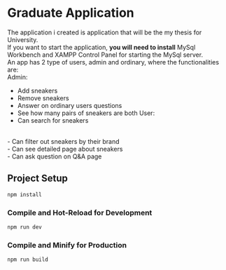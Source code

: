 # Graduate Application

The application i created is application that will be the my thesis for University.
<br />
If you want to start the application, <b>you will need to install</b> MySql Workbench and XAMPP Control Panel for starting the MySql server.
<br />
An app has 2 type of users, admin and ordinary, where the functionalities are:
<br />
Admin: 
- Add sneakers
- Remove sneakers
- Answer on ordinary users questions
- See how many pairs of sneakers are both
User:
- Can search for sneakers
<br />
- Can filter out sneakers by their brand
<br />
- Can see detailed page about sneakers
<br />
- Can ask question on Q&A page 

## Project Setup

```sh
npm install
```

### Compile and Hot-Reload for Development

```sh
npm run dev
```

### Compile and Minify for Production

```sh
npm run build
```
